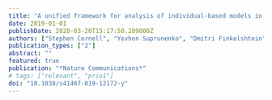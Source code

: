 ```yaml
---
title: "A unified framework for analysis of individual-based models in ecology and beyond"
date: 2019-01-01
publishDate: 2020-03-20T15:17:50.289000Z
authors: ["Stephen Cornell", "Yevhen Suprunenko", "Dmitri Finkelshtein", "Panu Somervuo", "Otso Ovaskainen"]
publication_types: ["2"]
abstract: ""
featured: true
publication: "*Nature Communications*"
# tags: ["relevant", "prio1"]
doi: "10.1038/s41467-019-12172-y"
---
```


